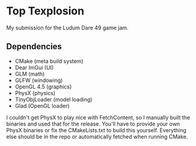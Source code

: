 # Top Texplosion

My submission for the Ludum Dare 49 game jam.

## Dependencies
- CMake (meta build system)
- Dear ImGui (UI)
- GLM (math)
- GLFW (windowing)
- OpenGL 4.5 (graphics)
- PhysX (physics)
- TinyObjLoader (model loading)
- Glad (OpenGL loader)

I couldn't get PhysX to play nice with FetchContent, so I manually built the binaries and used that for the release. You'll have to provide your own PhysX binaries or fix the CMakeLists.txt to build this yourself. Everything else should be in the repo or automatically fetched when running CMake.
